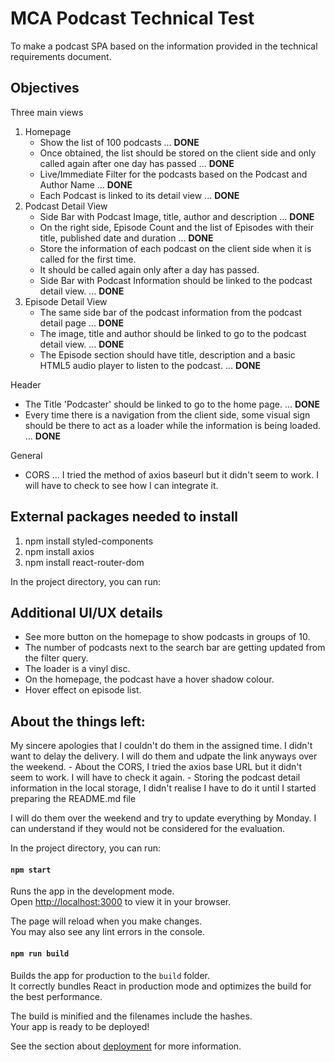 # MCA Podcast Technical Test

To make a podcast SPA based on the information provided in the technical requirements document.

## Objectives
Three main views
1. Homepage
    - Show the list of 100 podcasts ... **DONE**
    - Once obtained, the list should be stored on the client side and only called again after one day has passed ... **DONE**
    - Live/Immediate Filter for the podcasts based on the Podcast and Author Name ... **DONE**
    - Each Podcast is linked to its detail view ... **DONE**
2. Podcast Detail View
    - Side Bar with Podcast Image, title, author and description ... **DONE**
    - On the right side, Episode Count and the list of Episodes with their title, published date and duration ... **DONE**
    - Store the information of each podcast on the client side when it is called for the first time.
    - It should be called again only after a day has passed.
    - Side Bar with Podcast Information should be linked to the podcast detail view. ... **DONE**
3. Episode Detail View
    - The same side bar of the podcast information from the podcast detail page ... **DONE**
    - The image, title and author should be linked to go to the podcast detail view. ... **DONE**
    - The Episode section should have title, description and a basic HTML5 audio player to listen to the podcast. ... **DONE**

Header
- The Title 'Podcaster' should be linked to go to the home page. ... **DONE**
- Every time there is a navigation from the client side, some visual sign should be there to act as a loader while the information is being loaded. ... **DONE**

General
- CORS ... I tried the method of axios baseurl but it didn't seem to work. I will have to check to see how I can integrate it.


## External packages needed to install
1. npm install styled-components
2. npm install axios
3. npm install react-router-dom

In the project directory, you can run:

## Additional UI/UX details
- See more button on the homepage to show podcasts in groups of 10.
- The number of podcasts next to the search bar are getting updated from the filter query.
- The loader is a vinyl disc.
- On the homepage, the podcast have a hover shadow colour.
- Hover effect on episode list.


## About the things left:
My sincere apologies that I couldn't do them in the assigned time. I didn't want to delay the delivery. 
I will do them and udpate the link anyways over the weekend.
    - About the CORS, I tried the axios base URL but it didn't seem to work. I will have to check it again.
    - Storing the podcast detail information in the local storage, I didn't realise I have to do it until I started preparing the README.md file

I will do them over the weekend and try to update everything by Monday. I can understand if they would not be considered for the evaluation. 

In the project directory, you can run:

#### `npm start`

Runs the app in the development mode.\
Open [http://localhost:3000](http://localhost:3000) to view it in your browser.

The page will reload when you make changes.\
You may also see any lint errors in the console.

#### `npm run build`

Builds the app for production to the `build` folder.\
It correctly bundles React in production mode and optimizes the build for the best performance.

The build is minified and the filenames include the hashes.\
Your app is ready to be deployed!

See the section about [deployment](https://facebook.github.io/create-react-app/docs/deployment) for more information.


